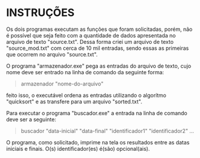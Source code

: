# INSTRUÇÕES

Os dois programas executam as funções que foram solicitadas, porém, não é possível que seja feito com a quantidade de dados apresentada no arquivo de texto "source.txt". Dessa forma criei um arquivo de texto "source_mod.txt" com cerca de 10 mil entradas, sendo essas as primeiras que ocorrem no arquivo "source.txt".

O programa "armazenador.exe" pega as entradas do arquivo de texto, cujo nome deve ser entrado na linha de comando da seguinte forma:

> armazenador "nome-do-arquivo"

feito isso, o executável ordena as entradas utilizando o algorítmo "quicksort" e as transfere para um arquivo "sorted.txt".

Para executar o programa "buscador.exe" a entrada na linha de comando deve ser a seguinte:

> buscador "data-inicial" "data-final" "identificador1" "identificador2" ... 

O programa, como solicitado, imprime na tela os resultados entre as datas iniciais e finais. O(s) identificador(es) é(são) opcional(ais).